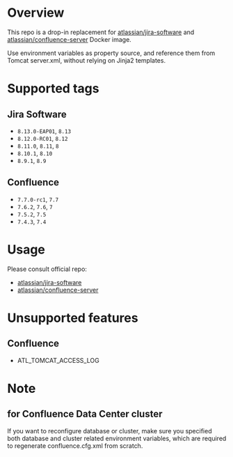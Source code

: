 # Overview

This repo is a drop-in replacement for [atlassian/jira-software](https://hub.docker.com/r/atlassian/jira-software) and [atlassian/confluence-server](https://hub.docker.com/r/atlassian/confluence-server/) Docker image.

Use environment variables as property source, and reference them from Tomcat server.xml, without relying on Jinja2 templates.

# Supported tags

## Jira Software

* `8.13.0-EAP01`, `8.13`
* `8.12.0-RC01`, `8.12`
* `8.11.0`, `8.11`, `8`
* `8.10.1`, `8.10`
* `8.9.1`, `8.9`

## Confluence

* `7.7.0-rc1`, `7.7`
* `7.6.2`, `7.6`, `7`
* `7.5.2`, `7.5`
* `7.4.3`, `7.4`

# Usage

Please consult official repo:

* [atlassian/jira-software](https://hub.docker.com/r/atlassian/jira-software/)
* [atlassian/confluence-server](https://hub.docker.com/r/atlassian/confluence-server/)

# Unsupported features

## Confluence

* ATL_TOMCAT_ACCESS_LOG

# Note

## for Confluence Data Center cluster

If you want to reconfigure database or cluster, make sure you specified both database and cluster related environment variables, which are required to regenerate confluence.cfg.xml from scratch.
